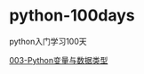 # python-100days
python入门学习100天

[003-Python变量与数据类型](https://github.dev/xinumh/python-100days/python-003.md)